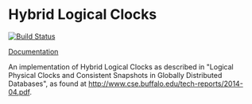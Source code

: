 # Hybrid Logical Clocks
[![Build Status](https://travis-ci.org/cstorey/hybrid-clocks.svg?branch=master)](https://travis-ci.org/cstorey/hybrid-clocks)

[Documentation](http://cstorey.github.io/hybrid-clocks/hybrid_clocks/index.html)

An implementation of Hybrid Logical Clocks as described in "Logical Physical Clocks and Consistent Snapshots in Globally Distributed Databases", as found at http://www.cse.buffalo.edu/tech-reports/2014-04.pdf.
